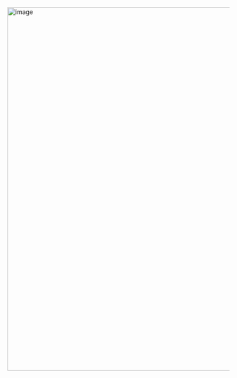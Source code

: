 <img width="1619" height="823" alt="image" src="https://github.com/user-attachments/assets/9ab8044e-6d97-4ab7-9736-45aa25446e75" />
